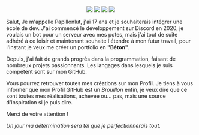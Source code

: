 <div align="center">
  <a href="#"><img src="https://img.shields.io/github/followers/papillonlut?color=green"/></a>
  <a href="https://x.com/papillonlut"><img src="https://img.shields.io/twitter/follow/papillonlut"/></a>
  <a href="https://www.youtube.com/@papillonlut"><img src="https://img.shields.io/youtube/channel/subscribers/UCpyCSFHfvTYYclGmzdbqjQQ"/></a>
  <a href="#"><img src="https://img.shields.io/badge/built_with-💖-blue"/></a>
</div>

Salut,
Je m'appelle Papillonlut, j'ai 17 ans et je souhaiterais intégrer une école de dev.
J'ai commencé le développement sur Discord en 2020, je voulais un bot pour un serveur avec mes potes, mais j'ai tout de suite adhéré à ce loisir et maintenant souhaite l'étendre à mon futur travail, pour l'instant je veux me créer un portfolio en **"Béton"**.

Depuis, j'ai fait de grands progrès dans la programmation, faisant de nombreux projets passionnants. 
Les langages dans lesquels je suis compétent sont sur mon GitHub.

Vous pourrez retrouver toutes mes créations sur mon Profil.
Je tiens à vous informer que mon Profil GitHub est un *Brouillon* enfin, je veux dire que ce sont toutes mes réalisations, achevée ou… pas, mais une source d'inspiration si je puis dire.

Merci de votre attention !

*Un jour ma détermination sera tel que je perfectionnerais tout.*
